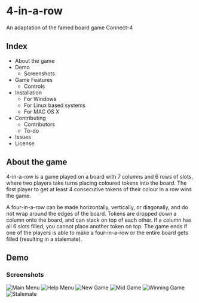 # 4-in-a-row
An adaptation of the famed board game Connect-4

## Index
- About the game
- Demo
	- Screenshots
- Game Features
	- Controls
- Installation
	- For Windows
	- For Linux based systems
	- For MAC OS X
- Contributing
	- Contributors
	- To-do
- Issues
- License

## About the game
4-in-a-row is a game played on a board with 7 columns and 6 rows of slots, where two players take turns placing coloured tokens into the board. The first player to get at least 4 consecutive tokens of their colour in a row wins the game.

A four-in-a-row can be made horizontally, vertically, or diagonally, and do not wrap around the edges of the board. Tokens are dropped down a column onto the board, and can stack on top of each other. If a column has all 6 slots filled, you cannot place another token on top. The game ends if one of the players is able to make a four-in-a-row or the entire board gets filled (resulting in a stalemate).

## Demo
### Screenshots
![Main Menu](https://user-images.githubusercontent.com/47199055/54650981-2ac36680-4a87-11e9-92e1-a6bf399dcb3c.PNG)
![Help Menu](https://user-images.githubusercontent.com/47199055/54650984-2c8d2a00-4a87-11e9-8f3c-a41f28b22fa3.PNG)
![New Game](https://user-images.githubusercontent.com/47199055/54650986-2dbe5700-4a87-11e9-9b7a-856b7d5803bd.PNG)
![Mid Game](https://user-images.githubusercontent.com/47199055/54650987-2eef8400-4a87-11e9-8534-9959c8152633.PNG)
![Winning Game](https://user-images.githubusercontent.com/47199055/54650992-3020b100-4a87-11e9-879b-70d39fc3854e.PNG)
![Stalemate](https://user-images.githubusercontent.com/47199055/54650993-30b94780-4a87-11e9-830d-5c7ccb030150.PNG)

